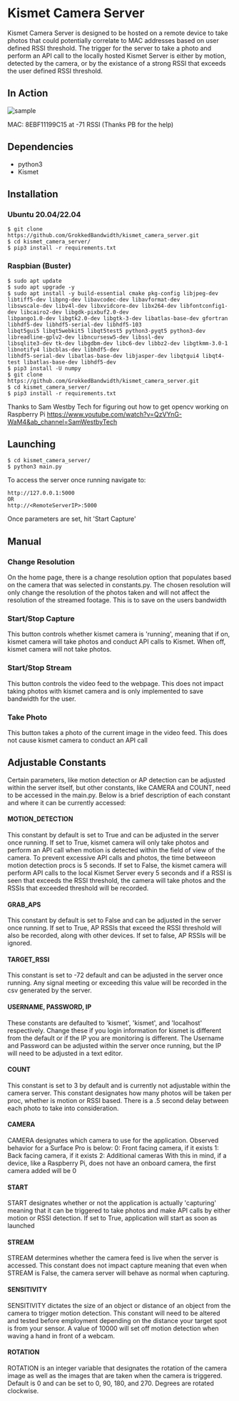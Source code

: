 # Kismet Camera Server

Kismet Camera Server is designed to be hosted on a remote device to take photos that could potentially correlate to MAC addresses based on user defined RSSI threshold.
The trigger for the server to take a photo and perform an API call to the locally hosted Kismet Server is either by motion, detected by the camera, or by the existance 
of a strong RSSI that exceeds the user defined RSSI threshold. 
## In Action
![sample](https://user-images.githubusercontent.com/96986202/224189962-66aab5da-538c-4a4c-8aad-963e7832b949.png)

MAC: 8EBF11199C15 at -71 RSSI (Thanks PB for the help)

## Dependencies
- python3
- Kismet

## Installation

### Ubuntu 20.04/22.04

```
$ git clone https://github.com/GrokkedBandwidth/kismet_camera_server.git
$ cd kismet_camera_server/
$ pip3 install -r requirements.txt
```

### Raspbian (Buster)

```
$ sudo apt update
$ sudo apt upgrade -y
$ sudo apt install -y build-essential cmake pkg-config libjpeg-dev libtiff5-dev libpng-dev libavcodec-dev libavformat-dev
libswscale-dev libv4l-dev libxvidcore-dev libx264-dev libfontconfig1-dev libcairo2-dev libgdk-pixbuf2.0-dev
libpango1.0-dev libgtk2.0-dev libgtk-3-dev libatlas-base-dev gfortran libhdf5-dev libhdf5-serial-dev libhdf5-103
libqt5gui5 libqt5webkit5 libqt5test5 python3-pyqt5 python3-dev libreadline-gplv2-dev libncursesw5-dev libssl-dev
libsqlite3-dev tk-dev libgdbm-dev libc6-dev libbz2-dev libgtkmm-3.0-1 libnotify4 libcblas-dev libhdf5-dev
libhdf5-serial-dev libatlas-base-dev libjasper-dev libqtgui4 libqt4-test libatlas-base-dev libhdf5-dev
$ pip3 install -U numpy
$ git clone https://github.com/GrokkedBandwidth/kismet_camera_server.git
$ cd kismet_camera_server/
$ pip3 install -r requirements.txt
```
Thanks to Sam Westby Tech for figuring out how to get opencv working on Raspberry Pi
https://www.youtube.com/watch?v=QzVYnG-WaM4&ab_channel=SamWestbyTech

## Launching
```
$ cd kismet_camera_server/
$ python3 main.py
```
To access the server once running navigate to:
```
http://127.0.0.1:5000
OR
http://<RemoteServerIP>:5000
```
Once parameters are set, hit 'Start Capture'

## Manual

### Change Resolution

On the home page, there is a change resolution option that populates based on the camera that was selected in constants.py.
The chosen resolution will only change the resolution of the photos taken and will not affect the resolution of the 
streamed footage. This is to save on the users bandwidth

### Start/Stop Capture

This button controls whether kismet camera is 'running', meaning that if on, kismet camera will take photos and 
conduct API calls to Kismet. When off, kismet camera will not take photos.

### Start/Stop Stream

This button controls the video feed to the webpage. This does not impact taking photos with kismet camera and is only
implemented to save bandwidth for the user.

### Take Photo

This button takes a photo of the current image in the video feed. This does not cause kismet camera to conduct an API call

## Adjustable Constants
Certain parameters, like motion detection or AP detection can be adjusted within the server itself, but other constants, like CAMERA and COUNT, need to be accessed in the main.py. Below is a brief description of each constant and where it can be currently accessed:

#### MOTION_DETECTION
This constant by default is set to True and can be adjusted in the server once running. If set to True, kismet camera will only take photos and perform an API call when motion is detected within the field of view of the camera. To prevent excessive API calls and photos, the time betweeon motion detection procs is 5 seconds. If set to False, the kismet camera will perform API calls to the local Kismet Server every 5 seconds and if a RSSI is seen that exceeds the RSSI threshold, the camera will take photos and the RSSIs that exceeded threshold will be recorded. 

#### GRAB_APS
This constant by default is set to False and can be adjusted in the server once running. If set to True, AP RSSIs that exceed the RSSI threshold will also be recorded, along with other devices. If set to false, AP RSSIs will be ignored.

#### TARGET_RSSI
This constant is set to -72 default and can be adjusted in the server once running. Any signal meeting or exceeding this value will be recorded in the csv generated by the server.

#### USERNAME, PASSWORD, IP
These constants are defaulted to 'kismet', 'kismet', and 'localhost' respectively. Change these if you login information for kismet is different from the default or if the IP you are monitoring is different. The Username and Password can be adjusted within the server once running, but the IP will need to be adjusted in a text editor.

#### COUNT
This constant is set to 3 by default and is currently not adjustable within the camera server. This constant designates how many photos will be taken per proc, whether is motion or RSSI based. There is a .5 second delay between each photo to take into consideration. 

#### CAMERA
CAMERA designates which camera to use for the application. Observed behavior for a Surface Pro is below:
0: Front facing camera, if it exists
1: Back facing camera, if it exists
2: Additional cameras
With this in mind, if a device, like a Raspberry Pi, does not have an onboard camera, the first camera added will be 0

#### START
START designates whether or not the application is actually 'capturing' meaning that it can be triggered to take photos
and make API calls by either motion or RSSI detection. If set to True, application will start as soon as launched

#### STREAM
STREAM determines whether the camera feed is live when the server is accessed. This constant does not impact capture
meaning that even when STREAM is False, the camera server will behave as normal when capturing. 

#### SENSITIVITY
SENSITIVITY dictates the size of an object or distance of an object from the camera to trigger motion detection. This constant will
need to be altered and tested before employment depending on the distance your target spot is from your sensor. A value
of 10000 will set off motion detection when waving a hand in front of a webcam.

#### ROTATION 
ROTATION is an integer variable that designates the rotation of the camera image as well as the images that are taken
when the camera is triggered. Default is 0 and can be set to 0, 90, 180, and 270. Degrees are rotated clockwise.



